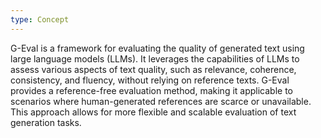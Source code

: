 ```yaml
---
type: Concept
---
```


G-Eval is a framework for evaluating the quality of generated text using large language models (LLMs). It leverages the capabilities of LLMs to assess various aspects of text quality, such as relevance, coherence, consistency, and fluency, without relying on reference texts. G-Eval provides a reference-free evaluation method, making it applicable to scenarios where human-generated references are scarce or unavailable. This approach allows for more flexible and scalable evaluation of text generation tasks.